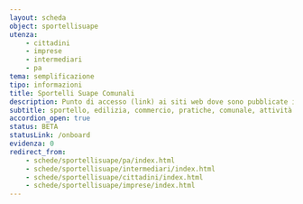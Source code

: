 ```yaml
---
layout: scheda
object: sportellisuape
utenza:
    - cittadini
    - imprese
    - intermediari
    - pa
tema: semplificazione
tipo: informazioni
title: Sportelli Suape Comunali
description: Punto di accesso (link) ai siti web dove sono pubblicate informazioni riguardanti gli Sportelli SUAPE dei Comuni dell'Umbria
subtitle: sportello, edilizia, commercio, pratiche, comunale, attività produttive
accordion_open: true
status: BETA
statusLink: /onboard
evidenza: 0
redirect_from:
    - schede/sportellisuape/pa/index.html
    - schede/sportellisuape/intermediari/index.html
    - schede/sportellisuape/cittadini/index.html
    - schede/sportellisuape/imprese/index.html
---
```

